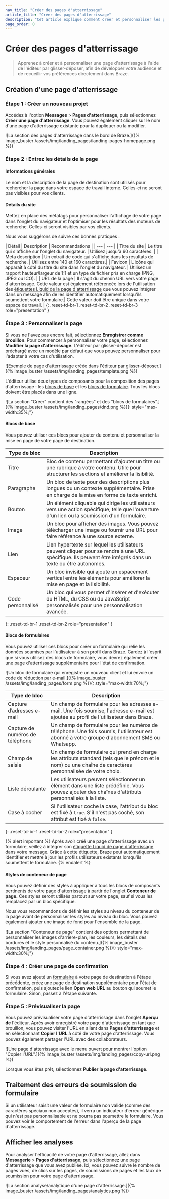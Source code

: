 ```yaml
---
nav_title: "Créer des pages d'atterrissage"
article_title: "Créer des pages d'atterrissage"
description: "Cet article explique comment créer et personnaliser les pages d'atterrissage de Braze à l'aide de l'éditeur par glisser-déposer."
page_order: 0
---
```


# Créer des pages d'atterrissage

> Apprenez à créer et à personnaliser une page d'atterrissage à l'aide de l'éditeur par glisser-déposer, afin de développer votre audience et de recueillir vos préférences directement dans Braze.

## Création d'une page d'atterrissage

### Étape 1 : Créer un nouveau projet

Accédez à l'option **Messages** > **Pages d'atterrissage**, puis sélectionnez **Créer une page d'atterrissage**. Vous pouvez également cliquer sur le nom d'une page d'atterrissage existante pour la dupliquer ou la modifier.

![La section des pages d'atterrissage dans le bord de Braze.]({% image_buster /assets/img/landing_pages/landing-pages-homepage.png %})

### Étape 2 : Entrez les détails de la page

#### Informations générales

Le nom et la description de la page de destination sont utilisés pour rechercher la page dans votre espace de travail interne. Celles-ci ne seront pas visibles pour vos clients.

#### Détails du site

Mettez en place des métatags pour personnaliser l'affichage de votre page dans l'onglet du navigateur et l'optimiser pour les résultats des moteurs de recherche. Celles-ci seront visibles par vos clients.

Nous vous suggérons de suivre ces bonnes pratiques :

| Détail | Description | Recommandations |
| --- | --- |
| Titre du site | Le titre qui s'affiche sur l'onglet du navigateur. | Utilisez jusqu'à 60 caractères. |
| Meta description | Un extrait de code qui s'affiche dans les résultats de recherche. | Utilisez entre 140 et 160 caractères.|
| Favicon | L'icône qui apparaît à côté du titre du site dans l'onglet du navigateur. | Utilisez un rapport hauteur/largeur de 1:1 et un type de fichier pris en charge (PNG, JPEG ou ICO). |
| URL de la page | Il s'agit du chemin URL vers votre page d'atterrissage. Cette valeur est également référencée lors de l'utilisation des [étiquettes Liquid de la page d'atterrissage]({{site.baseurl}}/user_guide/engagement_tools/landing_pages/tracking_users) que vous pouvez intégrer dans un message afin de les identifier automatiquement lorsqu'ils soumettent votre formulaire.| Cette valeur doit être unique dans votre espace de travail. |
{: .reset-td-br-1 .reset-td-br-2 .reset-td-br-3 role="presentation" }

### Étape 3 : Personnaliser la page

Si vous ne l'avez pas encore fait, sélectionnez **Enregistrer comme brouillon**. Pour commencer à personnaliser votre page, sélectionnez **Modifier la page d'atterrissage**. L'éditeur par glisser-déposer est préchargé avec un modèle par défaut que vous pouvez personnaliser pour l'adapter à votre cas d'utilisation.

![Exemple de page d'atterrissage créée dans l'éditeur par glisser-déposer.]({% image_buster /assets/img/landing_pages/template.png %})

L'éditeur utilise deux types de composants pour la composition des pages d'atterrissage : les [blocs de base](#basic-blocks) et les [blocs de formulaire](#form-blocks). Tous les blocs doivent être placés dans une ligne.

![La section "Créer" contient des "rangées" et des "blocs de formulaires".]({% image_buster /assets/img/landing_pages/dnd.png %}){: style="max-width:35%;"}

#### Blocs de base

Vous pouvez utiliser ces blocs pour ajouter du contenu et personnaliser la mise en page de votre page de destination.

| Type de bloc   | Description |
|-------------|-------------|
| Titre       | Bloc de contenu permettant d'ajouter un titre ou une rubrique à votre contenu. Utile pour structurer les sections et améliorer la lisibilité. |
| Paragraphe   | Un bloc de texte pour des descriptions plus longues ou un contexte supplémentaire. Prise en charge de la mise en forme de texte enrichi. |
| Bouton      | Un élément cliquable qui dirige les utilisateurs vers une action spécifique, telle que l'ouverture d'un lien ou la soumission d'un formulaire. |
| Image       | Un bloc pour afficher des images. Vous pouvez télécharger une image ou fournir une URL pour faire référence à une source externe. |
| Lien        | Lien hypertexte sur lequel les utilisateurs peuvent cliquer pour se rendre à une URL spécifique. Ils peuvent être intégrés dans un texte ou être autonomes. |
| Espaceur      | Un bloc invisible qui ajoute un espacement vertical entre les éléments pour améliorer la mise en page et la lisibilité. |
| Code personnalisé | Un bloc qui vous permet d'insérer et d'exécuter du HTML, du CSS ou du JavaScript personnalisés pour une personnalisation avancée. |
{: .reset-td-br-1 .reset-td-br-2 role="presentation" }

#### Blocs de formulaires

Vous pouvez utiliser ces blocs pour créer un formulaire qui relie les données soumises par l'utilisateur à son profil dans Braze. Gardez à l'esprit que si vous utilisez des blocs de formulaire, vous devrez également créer une page d'atterrissage supplémentaire pour l'état de confirmation.

![Un bloc de formulaire qui enregistre un nouveau client et lui envoie un code de réduction par e-mail.]({% image_buster /assets/img/landing_pages/form.png %}){: style="max-width:70%;"}

| Type de bloc     | Description |
|---------------|-------------|
| Capture d’adresses e-mail | Un champ de formulaire pour les adresses e-mail. Une fois soumise, l'adresse e-mail est ajoutée au profil de l'utilisateur dans Braze. |
| Capture de numéros de téléphone | Un champ de formulaire pour les numéros de téléphone. Une fois soumis, l'utilisateur est abonné à votre groupe d'abonnement SMS ou Whatsapp. |
| Champ de saisie   | Un champ de formulaire qui prend en charge les attributs standard (tels que le prénom et le nom) ou une chaîne de caractères personnalisée de votre choix. |
| Liste déroulante      | Les utilisateurs peuvent sélectionner un élément dans une liste prédéfinie. Vous pouvez ajouter des chaînes d'attributs personnalisés à la liste. |
| Case à cocher      | Si l'utilisateur coche la case, l'attribut du bloc est fixé à `true`. S'il n'est pas coché, son attribut est fixé à `false`. |
{: .reset-td-br-1 .reset-td-br-2 role="presentation" }

{% alert important %}
Après avoir créé une page d'atterrissage avec un formulaire, veillez à intégrer son [étiquette Liquid de page d'atterrissage]({{site.baseurl}}/user_guide/engagement_tools/landing_pages/tracking_users) dans votre message. Grâce à cette étiquette, Braze peut automatiquement identifier et mettre à jour les profils utilisateurs existants lorsqu'ils soumettent le formulaire.
{% endalert %}

#### Styles de conteneur de page

Vous pouvez définir des styles à appliquer à tous les blocs de composants pertinents de votre page d'atterrissage à partir de l'onglet **Conteneur de page.**  Ces styles seront utilisés partout sur votre page, sauf si vous les remplacez par un bloc spécifique.

Nous vous recommandons de définir les styles au niveau du conteneur de la page avant de personnaliser les styles au niveau du bloc. Vous pouvez également ajouter une image de fond pour l'ensemble de la page.

![La section "Conteneur de page" contient des options permettant de personnaliser les images d'arrière-plan, les couleurs, les détails des bordures et le style personnalisé du contenu.]({% image_buster /assets/img/landing_pages/page_container.png %}){: style="max-width:30%;"}

### Étape 4 : Créer une page de confirmation

Si vous avez ajouté un [formulaire](#form-block) à votre page de destination à l'étape précédente, créez une page de destination supplémentaire pour l'état de confirmation, puis ajoutez le lien **Open web URL** au bouton qui soumet le formulaire. Sinon, passez à l'étape suivante.

### Étape 5 : Prévisualiser la page

Vous pouvez prévisualiser votre page d'atterrissage dans l'onglet **Aperçu de** l'éditeur. Après avoir enregistré votre page d'atterrissage en tant que brouillon, vous pouvez visiter l'URL en allant dans **Pages d'atterrissage** et en sélectionnant **Copier l'URL** à côté de votre page d'atterrissage. Vous pouvez également partager l'URL avec des collaborateurs.

![Une page d'atterrissage avec le menu ouvert pour montrer l'option "Copier l'URL".]({% image_buster /assets/img/landing_pages/copy-url.png %})

Lorsque vous êtes prêt, sélectionnez **Publier la page d'atterrissage**.

## Traitement des erreurs de soumission de formulaire

Si un utilisateur saisit une valeur de formulaire non valide (comme des caractères spéciaux non acceptés), il verra un indicateur d'erreur générique qui n'est pas personnalisable et ne pourra pas soumettre le formulaire. Vous pouvez voir le comportement de l'erreur dans l'aperçu de la page d'atterrissage.

## Afficher les analyses

Pour analyser l'efficacité de votre page d'atterrissage, allez dans **Messagerie** > **Pages d'atterrissage**, puis sélectionnez une page d'atterrissage que vous avez publiée. Ici, vous pouvez suivre le nombre de pages vues, de clics sur les pages, de soumissions de pages et les taux de soumission pour votre page d'atterrissage.

![La section analyse/analytique d'une page d'atterrissage.]({% image_buster /assets/img/landing_pages/analytics.png %})
